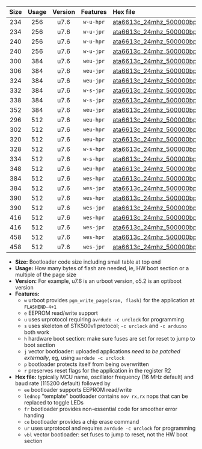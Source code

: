 |Size|Usage|Version|Features|Hex file|
|:-:|:-:|:-:|:-:|:--|
|234|256|u7.6|`w-u-hpr`|[ata6613c_24mhz_500000bps_ur.hex](https://raw.githubusercontent.com/stefanrueger/urboot/main/bootloaders/ata6613c/fcpu_24mhz/500000_bps/ata6613c_24mhz_500000bps_ur.hex)|
|234|256|u7.6|`w-u-jpr`|[ata6613c_24mhz_500000bps_ur_vbl.hex](https://raw.githubusercontent.com/stefanrueger/urboot/main/bootloaders/ata6613c/fcpu_24mhz/500000_bps/ata6613c_24mhz_500000bps_ur_vbl.hex)|
|240|256|u7.6|`w-u-hpr`|[ata6613c_24mhz_500000bps_lednop_ur.hex](https://raw.githubusercontent.com/stefanrueger/urboot/main/bootloaders/ata6613c/fcpu_24mhz/500000_bps/ata6613c_24mhz_500000bps_lednop_ur.hex)|
|240|256|u7.6|`w-u-jpr`|[ata6613c_24mhz_500000bps_lednop_ur_vbl.hex](https://raw.githubusercontent.com/stefanrueger/urboot/main/bootloaders/ata6613c/fcpu_24mhz/500000_bps/ata6613c_24mhz_500000bps_lednop_ur_vbl.hex)|
|300|384|u7.6|`weu-jpr`|[ata6613c_24mhz_500000bps_ee_ur_vbl.hex](https://raw.githubusercontent.com/stefanrueger/urboot/main/bootloaders/ata6613c/fcpu_24mhz/500000_bps/ata6613c_24mhz_500000bps_ee_ur_vbl.hex)|
|306|384|u7.6|`weu-jpr`|[ata6613c_24mhz_500000bps_ee_lednop_ur_vbl.hex](https://raw.githubusercontent.com/stefanrueger/urboot/main/bootloaders/ata6613c/fcpu_24mhz/500000_bps/ata6613c_24mhz_500000bps_ee_lednop_ur_vbl.hex)|
|324|384|u7.6|`weu-jpr`|[ata6613c_24mhz_500000bps_ee_lednop_fr_ur_vbl.hex](https://raw.githubusercontent.com/stefanrueger/urboot/main/bootloaders/ata6613c/fcpu_24mhz/500000_bps/ata6613c_24mhz_500000bps_ee_lednop_fr_ur_vbl.hex)|
|332|384|u7.6|`w-s-jpr`|[ata6613c_24mhz_500000bps_vbl.hex](https://raw.githubusercontent.com/stefanrueger/urboot/main/bootloaders/ata6613c/fcpu_24mhz/500000_bps/ata6613c_24mhz_500000bps_vbl.hex)|
|338|384|u7.6|`w-s-jpr`|[ata6613c_24mhz_500000bps_lednop_vbl.hex](https://raw.githubusercontent.com/stefanrueger/urboot/main/bootloaders/ata6613c/fcpu_24mhz/500000_bps/ata6613c_24mhz_500000bps_lednop_vbl.hex)|
|352|384|u7.6|`weu-jpr`|[ata6613c_24mhz_500000bps_ee_lednop_fr_ce_ur_vbl.hex](https://raw.githubusercontent.com/stefanrueger/urboot/main/bootloaders/ata6613c/fcpu_24mhz/500000_bps/ata6613c_24mhz_500000bps_ee_lednop_fr_ce_ur_vbl.hex)|
|296|512|u7.6|`weu-hpr`|[ata6613c_24mhz_500000bps_ee_ur.hex](https://raw.githubusercontent.com/stefanrueger/urboot/main/bootloaders/ata6613c/fcpu_24mhz/500000_bps/ata6613c_24mhz_500000bps_ee_ur.hex)|
|302|512|u7.6|`weu-hpr`|[ata6613c_24mhz_500000bps_ee_lednop_ur.hex](https://raw.githubusercontent.com/stefanrueger/urboot/main/bootloaders/ata6613c/fcpu_24mhz/500000_bps/ata6613c_24mhz_500000bps_ee_lednop_ur.hex)|
|320|512|u7.6|`weu-hpr`|[ata6613c_24mhz_500000bps_ee_lednop_fr_ur.hex](https://raw.githubusercontent.com/stefanrueger/urboot/main/bootloaders/ata6613c/fcpu_24mhz/500000_bps/ata6613c_24mhz_500000bps_ee_lednop_fr_ur.hex)|
|328|512|u7.6|`w-s-hpr`|[ata6613c_24mhz_500000bps.hex](https://raw.githubusercontent.com/stefanrueger/urboot/main/bootloaders/ata6613c/fcpu_24mhz/500000_bps/ata6613c_24mhz_500000bps.hex)|
|334|512|u7.6|`w-s-hpr`|[ata6613c_24mhz_500000bps_lednop.hex](https://raw.githubusercontent.com/stefanrueger/urboot/main/bootloaders/ata6613c/fcpu_24mhz/500000_bps/ata6613c_24mhz_500000bps_lednop.hex)|
|348|512|u7.6|`weu-hpr`|[ata6613c_24mhz_500000bps_ee_lednop_fr_ce_ur.hex](https://raw.githubusercontent.com/stefanrueger/urboot/main/bootloaders/ata6613c/fcpu_24mhz/500000_bps/ata6613c_24mhz_500000bps_ee_lednop_fr_ce_ur.hex)|
|384|512|u7.6|`wes-hpr`|[ata6613c_24mhz_500000bps_ee.hex](https://raw.githubusercontent.com/stefanrueger/urboot/main/bootloaders/ata6613c/fcpu_24mhz/500000_bps/ata6613c_24mhz_500000bps_ee.hex)|
|384|512|u7.6|`wes-jpr`|[ata6613c_24mhz_500000bps_ee_vbl.hex](https://raw.githubusercontent.com/stefanrueger/urboot/main/bootloaders/ata6613c/fcpu_24mhz/500000_bps/ata6613c_24mhz_500000bps_ee_vbl.hex)|
|390|512|u7.6|`wes-hpr`|[ata6613c_24mhz_500000bps_ee_lednop.hex](https://raw.githubusercontent.com/stefanrueger/urboot/main/bootloaders/ata6613c/fcpu_24mhz/500000_bps/ata6613c_24mhz_500000bps_ee_lednop.hex)|
|390|512|u7.6|`wes-jpr`|[ata6613c_24mhz_500000bps_ee_lednop_vbl.hex](https://raw.githubusercontent.com/stefanrueger/urboot/main/bootloaders/ata6613c/fcpu_24mhz/500000_bps/ata6613c_24mhz_500000bps_ee_lednop_vbl.hex)|
|416|512|u7.6|`wes-hpr`|[ata6613c_24mhz_500000bps_ee_lednop_fr.hex](https://raw.githubusercontent.com/stefanrueger/urboot/main/bootloaders/ata6613c/fcpu_24mhz/500000_bps/ata6613c_24mhz_500000bps_ee_lednop_fr.hex)|
|416|512|u7.6|`wes-jpr`|[ata6613c_24mhz_500000bps_ee_lednop_fr_vbl.hex](https://raw.githubusercontent.com/stefanrueger/urboot/main/bootloaders/ata6613c/fcpu_24mhz/500000_bps/ata6613c_24mhz_500000bps_ee_lednop_fr_vbl.hex)|
|458|512|u7.6|`wes-hpr`|[ata6613c_24mhz_500000bps_ee_lednop_fr_ce.hex](https://raw.githubusercontent.com/stefanrueger/urboot/main/bootloaders/ata6613c/fcpu_24mhz/500000_bps/ata6613c_24mhz_500000bps_ee_lednop_fr_ce.hex)|
|458|512|u7.6|`wes-jpr`|[ata6613c_24mhz_500000bps_ee_lednop_fr_ce_vbl.hex](https://raw.githubusercontent.com/stefanrueger/urboot/main/bootloaders/ata6613c/fcpu_24mhz/500000_bps/ata6613c_24mhz_500000bps_ee_lednop_fr_ce_vbl.hex)|

- **Size:** Bootloader code size including small table at top end
- **Usage:** How many bytes of flash are needed, ie, HW boot section or a multiple of the page size
- **Version:** For example, u7.6 is an urboot version, o5.2 is an optiboot version
- **Features:**
  + `w` urboot provides `pgm_write_page(sram, flash)` for the application at `FLASHEND-4+1`
  + `e` EEPROM read/write support
  + `u` uses urprotocol requiring `avrdude -c urclock` for programming
  + `s` uses skeleton of STK500v1 protocol; `-c urclock` and `-c arduino` both work
  + `h` hardware boot section: make sure fuses are set for reset to jump to boot section
  + `j` vector bootloader: uploaded applications *need to be patched externally*, eg, using `avrdude -c urclock`
  + `p` bootloader protects itself from being overwritten
  + `r` preserves reset flags for the application in the register R2
- **Hex file:** typically MCU name, oscillator frequency (16 MHz default) and baud rate (115200 default) followed by
  + `ee` bootloader supports EEPROM read/write
  + `lednop` "template" bootloader contains `mov rx,rx` nops that can be replaced to toggle LEDs
  + `fr` bootloader provides non-essential code for smoother error handing
  + `ce` bootloader provides a chip erase command
  + `ur` uses urprotocol and requires `avrdude -c urclock` for programming
  + `vbl` vector bootloader: set fuses to jump to reset, not the HW boot section
